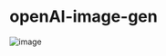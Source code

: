 # openAI-image-gen
![image](https://user-images.githubusercontent.com/71877477/206634188-9852a3cf-7bee-42be-8582-cea0c8a345ac.png)


